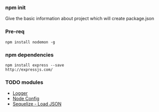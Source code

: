 ### npm init
Give the basic information about project which will create package.json 

### Pre-req

````
npm install nodemon -g
````

### npm dependencies

````
npm install express --save
http://expressjs.com/
````

### TODO modules

* [Logger](https://www.npmjs.com/package/bunyan)
* [Node Config](https://github.com/lorenwest/node-config)
* [Sequelize - Load JSON](https://www.npmjs.com/package/sequelize-fixtures)